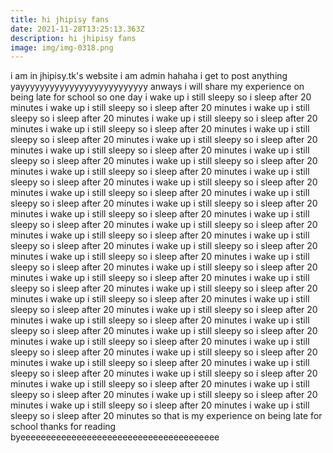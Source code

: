 ```yaml
---
title: hi jhipisy fans
date: 2021-11-28T13:25:13.363Z
description: hi jhipisy fans
image: img/img-0318.png
---
```

i am in jhipisy.tk's website i am admin hahaha i get to post anything yayyyyyyyyyyyyyyyyyyyyyyyyyy anways i will share my experience on being late for school so one day i wake up i still sleepy so i sleep after 20 minutes i wake up i still sleepy so i sleep after 20 minutes i wake up i still sleepy so i sleep after 20 minutes i wake up i still sleepy so i sleep after 20 minutes i wake up i still sleepy so i sleep after 20 minutes i wake up i still sleepy so i sleep after 20 minutes i wake up i still sleepy so i sleep after 20 minutes i wake up i still sleepy so i sleep after 20 minutes i wake up i still sleepy so i sleep after 20 minutes i wake up i still sleepy so i sleep after 20 minutes i wake up i still sleepy so i sleep after 20 minutes i wake up i still sleepy so i sleep after 20 minutes i wake up i still sleepy so i sleep after 20 minutes i wake up i still sleepy so i sleep after 20 minutes i wake up i still sleepy so i sleep after 20 minutes i wake up i still sleepy so i sleep after 20 minutes i wake up i still sleepy so i sleep after 20 minutes i wake up i still sleepy so i sleep after 20 minutes i wake up i still sleepy so i sleep after 20 minutes i wake up i still sleepy so i sleep after 20 minutes i wake up i still sleepy so i sleep after 20 minutes i wake up i still sleepy so i sleep after 20 minutes i wake up i still sleepy so i sleep after 20 minutes i wake up i still sleepy so i sleep after 20 minutes i wake up i still sleepy so i sleep after 20 minutes i wake up i still sleepy so i sleep after 20 minutes i wake up i still sleepy so i sleep after 20 minutes i wake up i still sleepy so i sleep after 20 minutes i wake up i still sleepy so i sleep after 20 minutes i wake up i still sleepy so i sleep after 20 minutes i wake up i still sleepy so i sleep after 20 minutes i wake up i still sleepy so i sleep after 20 minutes i wake up i still sleepy so i sleep after 20 minutes i wake up i still sleepy so i sleep after 20 minutes i wake up i still sleepy so i sleep after 20 minutes i wake up i still sleepy so i sleep after 20 minutes i wake up i still sleepy so i sleep after 20 minutes i wake up i still sleepy so i sleep after 20 minutes i wake up i still sleepy so i sleep after 20 minutes i wake up i still sleepy so i sleep after 20 minutes i wake up i still sleepy so i sleep after 20 minutes i wake up i still sleepy so i sleep after 20 minutes i wake up i still sleepy so i sleep after 20 minutes i wake up i still sleepy so i sleep after 20 minutes i wake up i still sleepy so i sleep after 20 minutes so that is my experience on being late for school thanks for reading byeeeeeeeeeeeeeeeeeeeeeeeeeeeeeeeeeeeeeee
